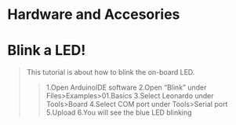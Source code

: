 # Hardware and Accesories

# Blink a LED!
> This tutorial is about how to blink the on-board LED.
> > 1.Open ArduinoIDE software
> > 2.Open “Blink” under Files>Examples>01.Basics
> > 3.Select Leonardo under Tools>Board
> > 4.Select COM port under Tools>Serial port
> > 5.Upload
> > 6.You will see the blue LED blinking
